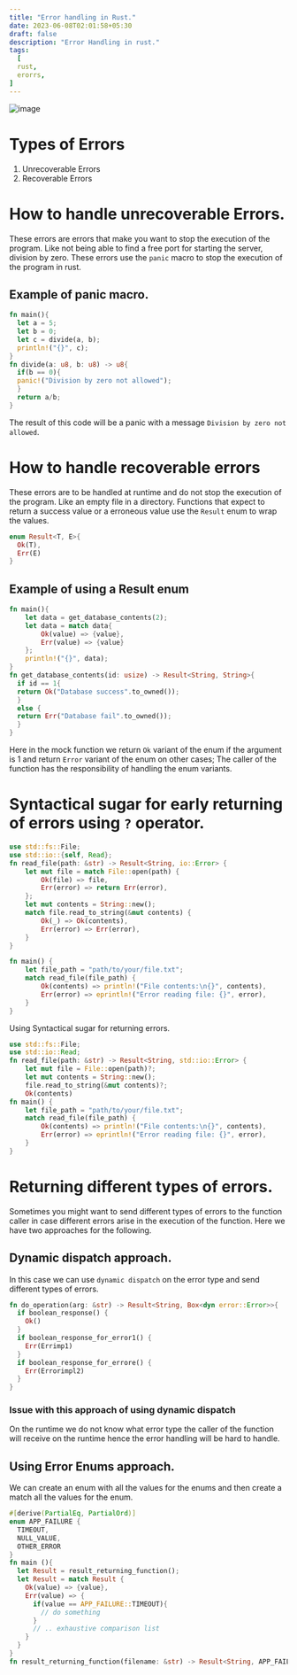 ```yaml
---
title: "Error handling in Rust."
date: 2023-06-08T02:01:58+05:30
draft: false
description: "Error Handling in rust."
tags:
  [
  rust,
  erorrs,
] 
---
```

![image](https://i.imgur.com/VSG6kWK.jpeg)
# Types of Errors 
1. Unrecoverable Errors
2. Recoverable Errors

# How to handle unrecoverable Errors.

These errors are errors that make you want to stop the execution of the program. Like not being able to find a free port for starting the server, division by zero. 
These errors use the `panic` macro to stop the execution of the program in rust.

## Example of panic macro.

```rust 
fn main(){
  let a = 5;
  let b = 0;
  let c = divide(a, b);
  println!("{}", c);
}
fn divide(a: u8, b: u8) -> u8{
  if(b == 0){
  panic!("Division by zero not allowed");
  }
  return a/b;
}
```

The result of this code will be a panic with a message `Division by zero not allowed`.

# How to handle recoverable errors 

These errors are to be handled at runtime and do not stop the execution of the program. Like an empty file in a directory.
Functions that expect to return a success value or a erroneous value use the `Result` enum to wrap the values.
```rust 
enum Result<T, E>{
  Ok(T), 
  Err(E)
}
```

## Example of using a Result enum

```rust 
fn main(){
    let data = get_database_contents(2);
    let data = match data{
        Ok(value) => {value},
        Err(value) => {value}
    };
    println!("{}", data);
}
fn get_database_contents(id: usize) -> Result<String, String>{
  if id == 1{
  return Ok("Database success".to_owned());
  }
  else {
  return Err("Database fail".to_owned());
  }
}
```
Here in the mock function we return `Ok` variant of the enum if the argument is 1 and return `Error` variant of the enum on other cases; The caller of the function has the responsibility of handling the enum variants.

# Syntactical sugar for early returning of errors using `?` operator.


```rust 
use std::fs::File;
use std::io::{self, Read};
fn read_file(path: &str) -> Result<String, io::Error> {
    let mut file = match File::open(path) {
        Ok(file) => file,
        Err(error) => return Err(error),
    };
    let mut contents = String::new();
    match file.read_to_string(&mut contents) {
        Ok(_) => Ok(contents),
        Err(error) => Err(error),
    }
}

fn main() {
    let file_path = "path/to/your/file.txt";
    match read_file(file_path) {
        Ok(contents) => println!("File contents:\n{}", contents),
        Err(error) => eprintln!("Error reading file: {}", error),
    }
}
```
Using Syntactical sugar for returning errors. 
```rust 
use std::fs::File;
use std::io::Read;
fn read_file(path: &str) -> Result<String, std::io::Error> {
    let mut file = File::open(path)?;
    let mut contents = String::new();
    file.read_to_string(&mut contents)?; 
    Ok(contents)
fn main() {
    let file_path = "path/to/your/file.txt";
    match read_file(file_path) {
        Ok(contents) => println!("File contents:\n{}", contents),
        Err(error) => eprintln!("Error reading file: {}", error),
    }
}
```

# Returning different types of errors.
Sometimes you might want to send different types of errors to the function caller in case different errors arise in the execution of the function. Here we have two approaches for the following.
## Dynamic dispatch approach.
In this case we can use `dynamic dispatch` on the error type and send different types of errors.

```rust 
fn do_operation(arg: &str) -> Result<String, Box<dyn error::Error>>{
  if boolean_response() {
    Ok()
  }
  if boolean_response_for_error1() {
    Err(Errimp1)
  }
  if boolean_response_for_errore() {
    Err(Errorimpl2)
  }
}
```

### Issue with this approach of using dynamic dispatch
On the runtime we do not know what error type the caller of the function will receive on the runtime hence the error handling will be hard to handle.

## Using Error Enums approach.
We can create an enum with all the values for the enums and then create a match all the values for the enum. 

```rust 
#[derive(PartialEq, PartialOrd)]
enum APP_FAILURE {
  TIMEOUT,
  NULL_VALUE,
  OTHER_ERROR
}
fn main (){
  let Result = result_returning_function();
  let Result = match Result {
    Ok(value) => {value},
    Err(value) => {
      if(value == APP_FAILURE::TIMEOUT){
        // do something
      }
      // .. exhaustive comparison list 
    }
  }
}
fn result_returning_function(filename: &str) -> Result<String, APP_FAILURE> {}
```



